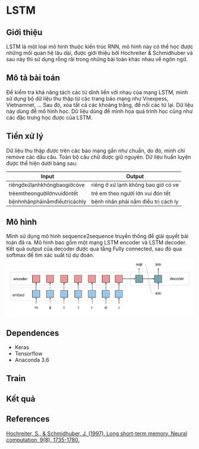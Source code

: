 # LSTM
## Giới thiệu
LSTM là một loại mô hình thuộc kiến trúc RNN, mô hình này có thể học được những mối quan hệ lâu dài, được giới thiệu bởi  Hochreiter & Schmidhuber và sau này thì sử dụng rỗng rãi trong những bài toán khác nhau về ngôn ngữ.
## Mô tả bài toán
Để kiểm tra khả năng tách các từ dính liền với nhau của mạng LSTM, mình sử dụng bộ dữ liệu thu thập từ các trang báo mạng như Vnexpess, Vietnamnet, ... Sau đó, xóa tất cả các khoảng trắng, để nối các từ lại. Dữ liệu này dùng để mô hình học. Dữ liệu dùng để mình họa quá trình học cũng như các đặc trưng học được của LSTM. 
## Tiền xử lý
Dữ liệu thu thập được trên các báo mạng gần như chuẩn, do đó, mình chỉ remove các dấu câu. Toàn bộ câu chữ được giữ nguyên.
Dữ liệu huấn luyện được thể hiện dưới bảng sau:

Input | Output
--- | --- 
riêngởxứlạnhkhôngbaogiờcóve | riêng ở xứ lạnh không bao giờ có ve
trẻemtheongườilớnvuiđóntết | trẻ em theo người lớn vui đón tết
bệnhnhânphảinằmđiềutrịcáchly | bệnh nhân phải nằm điều trị cách ly

## Mô hình
Mình sử dụng mô hình sequence2sequence truyền thống để giải quyết bài toán đã ra. Mô hình bao gồm một mạng LSTM encoder và LSTM decoder. Kết quả output của decoder được qua tầng Fully connected, sau đó qua softmax để tìm xác suất từ dự đoán.
![model](pics/word_seperate_lstm.png)
## Dependences
- Keras
- Tensorflow
- Anaconda 3.6
## Train
## Kết quả
## References
[Hochreiter, S., & Schmidhuber, J. (1997). Long short-term memory. Neural computation, 9(8), 1735-1780.](http://deeplearning.cs.cmu.edu/pdfs/Hochreiter97_lstm.pdf)

